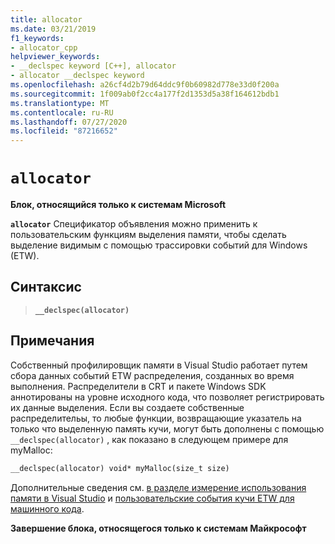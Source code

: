 ```yaml
---
title: allocator
ms.date: 03/21/2019
f1_keywords:
- allocator_cpp
helpviewer_keywords:
- __declspec keyword [C++], allocator
- allocator __declspec keyword
ms.openlocfilehash: a26cf4d2b79d64ddc9f0b60982d778e33d0f200a
ms.sourcegitcommit: 1f009ab0f2cc4a177f2d1353d5a38f164612bdb1
ms.translationtype: MT
ms.contentlocale: ru-RU
ms.lasthandoff: 07/27/2020
ms.locfileid: "87216652"
---
```

# `allocator`

**Блок, относящийся только к системам Microsoft**

**`allocator`** Спецификатор объявления можно применить к пользовательским функциям выделения памяти, чтобы сделать выделение видимым с помощью трассировки событий для Windows (ETW).

## <a name="syntax"></a>Синтаксис

> **`__declspec(allocator)`**

## <a name="remarks"></a>Примечания

Собственный профилировщик памяти в Visual Studio работает путем сбора данных событий ETW распределения, созданных во время выполнения. Распределители в CRT и пакете Windows SDK аннотированы на уровне исходного кода, что позволяет регистрировать их данные выделения. Если вы создаете собственные распределительы, то любые функции, возвращающие указатель на только что выделенную память кучи, могут быть дополнены с помощью `__declspec(allocator)` , как показано в следующем примере для myMalloc:

```cpp
__declspec(allocator) void* myMalloc(size_t size)
```

Дополнительные сведения см. [в разделе измерение использования памяти в Visual Studio](/visualstudio/profiling/memory-usage) и [пользовательские события кучи ETW для машинного кода](/visualstudio/profiling/custom-native-etw-heap-events).

**Завершение блока, относящегося только к системам Майкрософт**
